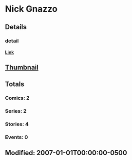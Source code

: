 # Nick  Gnazzo 
## Details
### detail
#### [Link](http://marvel.com/comics/creators/5910/nick_gnazzo?utm_campaign=apiRef&utm_source=225578a89fc76f3d20fbffda5d17a88d)
## [Thumbnail](http://i.annihil.us/u/prod/marvel/i/mg/b/40/image_not_available.jpg)
## Totals
### Comics: 2
### Series: 2
### Stories: 4
### Events: 0
## Modified: 2007-01-01T00:00:00-0500